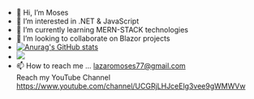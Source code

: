 - 👋 Hi, I’m Moses
- 👀 I’m interested in .NET & JavaScript
- 🌱 I’m currently learning MERN-STACK technologies
- 💞️ I’m looking to collaborate on Blazor projects 
- [![Anurag's GitHub stats](https://github-readme-stats.vercel.app/api?username=moseskereya)](https://github.com/moseskereya/github-readme-stats)
- ![](https://komarev.com/ghpvc/?username=moseskereya)
- 📫 How to reach me ...
   lazaromoses77@gmail.com <br/>
   Reach my YouTube Channel 
   https://www.youtube.com/channel/UCGRjLHJceElg3vee9gWMWVw
   
